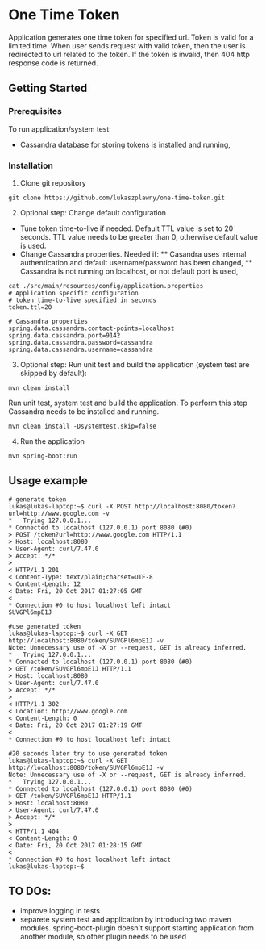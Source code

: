 # One Time Token
Application generates one time token for specified url. Token is valid for a limited time.
When user sends request with valid token, then the user is redirected to url related to the token.
If the token is invalid, then 404 http response code is returned.

## Getting Started

### Prerequisites
To run application/system test:
* Cassandra database for storing tokens is installed and running,

### Installation
1. Clone git repository
```
git clone https://github.com/lukaszplawny/one-time-token.git
```
2. Optional step: 
Change default configuration
* Tune token time-to-live if needed. Default TTL value is set to 20 seconds. TTL value needs to be greater than 0, otherwise default value is used.
* Change Cassandra properties. Needed if:
** Casandra uses internal authentication and default username/password has been changed, 
** Cassandra is not running on localhost, or not default port is used,
```
cat ./src/main/resources/config/application.properties 
# Application specific configuration
# token time-to-live specified in seconds
token.ttl=20

# Cassandra properties
spring.data.cassandra.contact-points=localhost
spring.data.cassandra.port=9142
spring.data.cassandra.password=cassandra
spring.data.cassandra.username=cassandra
```
3. Optional step: 
Run unit test and build the application (system test are skipped by default):
```
mvn clean install
```
Run unit test, system test and build the application. To perform this step Cassandra needs to be installed and running.
```
mvn clean install -Dsystemtest.skip=false
```
4. Run the application
```
mvn spring-boot:run
```


## Usage example
```
# generate token
lukas@lukas-laptop:~$ curl -X POST http://localhost:8080/token?url=http://www.google.com -v
*   Trying 127.0.0.1...
* Connected to localhost (127.0.0.1) port 8080 (#0)
> POST /token?url=http://www.google.com HTTP/1.1
> Host: localhost:8080
> User-Agent: curl/7.47.0
> Accept: */*
> 
< HTTP/1.1 201 
< Content-Type: text/plain;charset=UTF-8
< Content-Length: 12
< Date: Fri, 20 Oct 2017 01:27:05 GMT
< 
* Connection #0 to host localhost left intact
SUVGPl6mpE1J

#use generated token
lukas@lukas-laptop:~$ curl -X GET http://localhost:8080/token/SUVGPl6mpE1J -v
Note: Unnecessary use of -X or --request, GET is already inferred.
*   Trying 127.0.0.1...
* Connected to localhost (127.0.0.1) port 8080 (#0)
> GET /token/SUVGPl6mpE1J HTTP/1.1
> Host: localhost:8080
> User-Agent: curl/7.47.0
> Accept: */*
> 
< HTTP/1.1 302 
< Location: http://www.google.com
< Content-Length: 0
< Date: Fri, 20 Oct 2017 01:27:19 GMT
< 
* Connection #0 to host localhost left intact

#20 seconds later try to use generated token
lukas@lukas-laptop:~$ curl -X GET http://localhost:8080/token/SUVGPl6mpE1J -v
Note: Unnecessary use of -X or --request, GET is already inferred.
*   Trying 127.0.0.1...
* Connected to localhost (127.0.0.1) port 8080 (#0)
> GET /token/SUVGPl6mpE1J HTTP/1.1
> Host: localhost:8080
> User-Agent: curl/7.47.0
> Accept: */*
> 
< HTTP/1.1 404 
< Content-Length: 0
< Date: Fri, 20 Oct 2017 01:28:15 GMT
< 
* Connection #0 to host localhost left intact
lukas@lukas-laptop:~$ 

```

## TO DOs:

* improve logging in tests
* separete system test and application by introducing two maven modules. spring-boot-plugin doesn't support starting application from another module, so other plugin needs to be used
